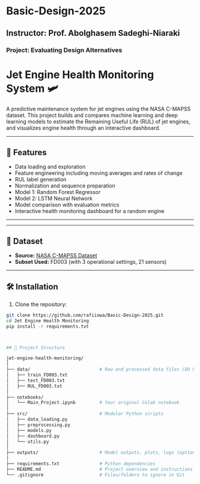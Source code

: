 # Basic-Design-2025
## Instructor: Prof. Abolghasem Sadeghi-Niaraki
### Project: Evaluating Design Alternatives

# Jet Engine Health Monitoring System 🛩️

A predictive maintenance system for jet engines using the NASA C-MAPSS dataset. This project builds and compares machine learning and deep learning models to estimate the Remaining Useful Life (RUL) of jet engines, and visualizes engine health through an interactive dashboard.

---

## 🚀 Features

- Data loading and exploration
- Feature engineering including moving averages and rates of change
- RUL label generation
- Normalization and sequence preparation
- Model 1: Random Forest Regressor
- Model 2: LSTM Neural Network
- Model comparison with evaluation metrics
- Interactive health monitoring dashboard for a random engine

---


---

## 🧠 Dataset

- **Source:** [NASA C-MAPSS Dataset](https://www.nasa.gov/content/prognostics-center-of-excellence-data-set-repository)
- **Subset Used:** FD003 (with 3 operational settings, 21 sensors)

---

## 🛠️ Installation

1. Clone the repository:
```bash
git clone https://github.com/rafiiowa/Basic-Design-2025.git
cd Jet Engine Health Monitoring
pip install -r requirements.txt



## 📁 Project Structure

jet-engine-health-monitoring/
│
├── data/                          # Raw and processed data files (DO NOT push large files to GitHub)
│   ├── train_FD003.txt
│   ├── test_FD003.txt
│   ├── RUL_FD003.txt
│
├── notebooks/
│   └── Main_Project.ipynb         # Your original Colab notebook
│
├── src/                           # Modular Python scripts 
│   ├── data_loading.py
│   ├── preprocessing.py
│   ├── models.py
│   ├── dashboard.py
│   └── utils.py
│
├── outputs/                       # Model outputs, plots, logs (optional)
│
├── requirements.txt               # Python dependencies
├── README.md                      # Project overview and instructions
└── .gitignore                     # Files/folders to ignore in Git


